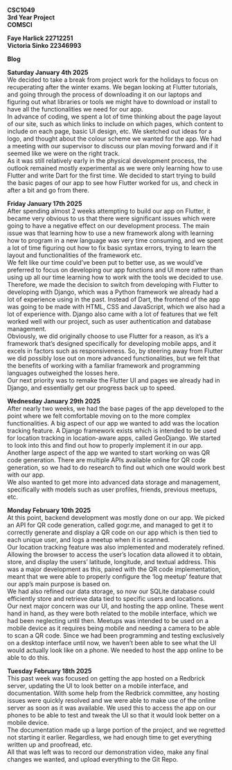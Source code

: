 

**CSC1049**  
**3rd Year Project**  
**COMSCI**

**Faye Harlick		22712251**  
**Victoria Sinko		22346993**

**Blog**

**Saturday January 4th 2025**  
We decided to take a break from project work for the holidays to focus on recuperating after the winter exams. We began looking at Flutter tutorials, and going through the process of downloading it on our laptops and figuring out what libraries or tools we might have to download or install to have all the functionalities we need for our app.  
	In advance of coding, we spent a lot of time thinking about the page layout of our site, such as which links to include on which pages, which content to include on each page, basic UI design, etc. We sketched out ideas for a logo, and thought about the colour scheme we wanted for the app. We had a meeting with our supervisor to discuss our plan moving forward and if it seemed like we were on the right track.  
	As it was still relatively early in the physical development process, the outlook remained mostly experimental as we were only learning how to use Flutter and write Dart for the first time. We decided to start trying to build the basic pages of our app to see how Flutter worked for us, and check in after a bit and go from there.

**Friday January 17th 2025**  
After spending almost 2 weeks attempting to build our app on Flutter, it became very obvious to us that there were significant issues which were going to have a negative effect on our development process. The main issue was that learning how to use a new framework along with learning how to program in a new language was very time consuming, and we spent a lot of time figuring out how to fix basic syntax errors, trying to learn the layout and functionalities of the framework etc.  
	We felt like our time could’ve been put to better use, as we would’ve preferred to focus on developing our app functions and UI more rather than using up all our time learning how to work with the tools we decided to use.  
	Therefore, we made the decision to switch from developing with Flutter to developing with Django, which was a Python framework we already had a lot of experience using in the past. Instead of Dart, the frontend of the app was going to be made with HTML, CSS and JavaScript, which we also had a lot of experience with. Django also came with a lot of features that we felt worked well with our project, such as user authentication and database management.  
	Obviously, we did originally choose to use Flutter for a reason, as it’s a framework that’s designed specifically for developing mobile apps, and it excels in factors such as responsiveness. So, by steering away from Flutter we did possibly lose out on more advanced functionalities, but we felt that the benefits of working with a familiar framework and programming languages outweighed the losses here.  
	Our next priority was to remake the Flutter UI and pages we already had in Django, and essentially get our progress back up to speed.

**Wednesday January 29th 2025**  
After nearly two weeks, we had the base pages of the app developed to the point where we felt comfortable moving on to the more complex functionalities. A big aspect of our app we wanted to add was the location tracking feature. A Django framework exists which is intended to be used for location tracking in location-aware apps, called GeoDjango. We started to look into this and find out how to properly implement it in our app.  
	Another large aspect of the app we wanted to start working on was QR code generation. There are multiple APIs available online for QR code generation, so we had to do research to find out which one would work best with our app.  
	We also wanted to get more into advanced data storage and management, specifically with models such as user profiles, friends, previous meetups, etc.

**Monday February 10th 2025**  
At this point, backend development was mostly done on our app. We picked an API for QR code generation, called gogr.me, and managed to get it to correctly generate and display a QR code on our app which is then tied to each unique user, and logs a meetup when it is scanned.  
	Our location tracking feature was also implemented and moderately refined. Allowing the browser to access the user’s location data allowed it to obtain, store, and display the users’ latitude, longitude, and textual address. This was a major development as this, paired with the QR code implementation, meant that we were able to properly configure the ‘log meetup’ feature that our app’s main purpose is based on.  
	We had also refined our data storage, so now our SQLite database could efficiently store and retrieve data tied to specific users and locations.  
	Our next major concern was our UI, and hosting the app online. These went hand in hand, as they were both related to the mobile interface, which we had been neglecting until then. Meetups was intended to be used on a mobile device as it requires being mobile and needing a camera to be able to scan a QR code. Since we had been programming and testing exclusively on a desktop interface until now, we haven’t been able to see what the UI would actually look like on a phone. We needed to host the app online to be able to do this.

**Tuesday February 18th 2025**  
This past week was focused on getting the app hosted on a Redbrick server, updating the UI to look better on a mobile interface, and documentation. With some help from the Redbrick committee, any hosting issues were quickly resolved and we were able to make use of the online server as soon as it was available. We used this to access the app on our phones to be able to test and tweak the UI so that it would look better on a mobile device.  
	The documentation made up a large portion of the project, and we regretted not starting it earlier. Regardless, we had enough time to get everything written up and proofread, etc.  
	All that was left was to record our demonstration video, make any final changes we wanted, and upload everything to the Git Repo.


